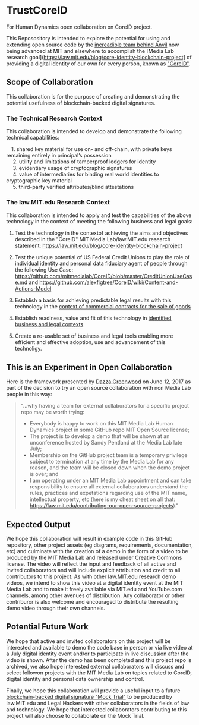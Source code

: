 # TrustCoreID
For Human Dynamics open collaboration on CoreID project.  

This Reposository is intended to explore the potential for using and extending open source code by the [increadible team behind Anvil](https://github.com/anvilresearch) now being advanced at MIT and elsewhere to accomplish the [Media Lab research goal](https://law.mit.edu/blog/core-identity-blockchain-project] of providing a digital identity of our own for every person, known as ["CoreID"](http://coreid.me).  

## Scope of Collaboration

This collaboration is for the purpose of creating and demonstrating the potential usefulness of blockchain-backed digital signatures.  

### The Technical Research Context 

This collaboration is intended to develop and demonstrate the following technical capabilities:       

 
 1. shared key material for use on- and off-chain, with private keys remaining entirely in principal’s possession    
 
 2. utility and limitations of tamperproof ledgers for identity    
 
 3. evidentiary usage of cryptographic signatures     
 
 4. value of intermediaries for binding real world identities to cryptographic key material    
 
 5. third-party verified attributes/blind attestations    
   
### The law.MIT.edu Research Context 

This collaboration is intended to apply and test the capabilities of the above technology in the context of meeting the following business and legal goals: 


1. Test the technology in the contextof achieving the aims and objectives described in the "CoreID" MIT Media Lab/law.MIT.edu research statement: https://law.mit.edu/blog/core-identity-blockchain-project

2. Test the unique potential of US Federal Credit Unions to play the role of individual identity and personal data fiduciary agent of people through the following Use Case: https://github.com/mitmedialab/CoreID/blob/master/CreditUnionUseCase.md and  https://github.com/alexfigtree/CoreID/wiki/Content-and-Actions-Model

3. Establish a basis for achieving predictable legal results with this technology in the [context of commercial contracts for the sale of goods](https://github.com/mitmedialab/law.MIT.edu/blob/gh-pages/MockTrial/README.md)

4. Establish readiness, value and fit of this technology in [identified business and legal contexts](https://github.com/mitmedialab/CoreID/blob/master/diagrams/README.md)

5. Create a re-usable set of business and legal tools enabling more efficient and effective adoption, use and advancement of this technoligy. 

## This is an Experiment in Open Collaboration

Here is the framework presented by [Dazza Greenwood](http://law.mit.edu/dazza) on June 12, 2017 as part of the decision to try an open source collaboration with non Media Lab people in this way:

> "...why having a team for external collaborators for a specific project repo may be worth trying:
> * Everybody is happy to work on this MIT Media Lab Human Dynamics project in some GitHub repo MIT Open Source license;
> * The project is to develop a demo that will be shown at an unconference hosted by Sandy Pentland at the Media Lab late July;
> * Membership on the GitHub project team is a temporary privilege subject to termination at any time by the Media Lab for any reason, and the team will be closed down when the demo project is over; and
> * I am operating under an MIT Media Lab appointment and can take responsibility to ensure all external collaborators understand the rules, practices and expetations regarding use of the MIT name, intellectual property, etc (here is my cheat sheet on all that: https://law.mit.edu/contributing-our-open-source-projects)."

## Expected Output

We hope this collaboration will result in example code in this GitHub repository, other project assets (eg diagrams, requirements, documentation, etc) and culminate with the creation of a demo in the form of a video to be produced by the MIT Media Lab and released under Creative Commons license.  The video will reflect the input and feedback of all active and invited collaborators and will include explicit attribution and credit to all contributors to this project.  As with other law.MIT.edu research demo videos, we intend to show this video at a digital identity event at the MIT Media Lab and to make it freely available via MIT.edu and YouTube.com channels, among other avenues of distribution.  Any collaborator or other contriburor is also welcome and encouraged to distribute the resulting demo video through their own channels. 


## Potential Future Work

We hope that active and invited collaborators on this project will be interested and available to demo the code base in person or via live video at a July digital identity event and/or to participate in live discussion after the video is shown.  After the demo has been completed and this project repo is archived, we also hope interested external collaborators will discuss and select followon projects with the MIT Media Lab on topics related to CoreID, digital identity and personal data ownership and control. 

Finally, we hope this collaboration will provide a useful input to a future [blockchain-backed digital signature "Mock Trial"](https://github.com/mitmedialab/law.MIT.edu/tree/gh-pages/MockTrial) to be produced by law.MIT.edu and Legal Hackers with other collaborators in the fields of law and technology.  We hope that interested collaborators contributing to this project will also choose to collaborate on the Mock Trial.  






